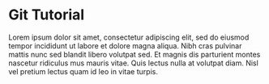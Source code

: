 # Git Tutorial
Lorem ipsum dolor sit amet, consectetur adipiscing elit, sed do eiusmod tempor incididunt ut labore et dolore magna aliqua. Nibh cras pulvinar mattis nunc sed blandit libero volutpat sed. Et magnis dis parturient montes nascetur ridiculus mus mauris vitae. Quis lectus nulla at volutpat diam. Nisl vel pretium lectus quam id leo in vitae turpis.
